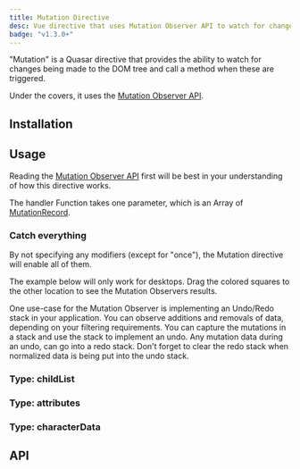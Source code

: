 ```yaml
---
title: Mutation Directive
desc: Vue directive that uses Mutation Observer API to watch for changes being made to the DOM tree.
badge: "v1.3.0+"
---
```


"Mutation" is a Quasar directive that provides the ability to watch for changes being made to the DOM tree and call a method when these are triggered.

Under the covers, it uses the [Mutation Observer API](https://developer.mozilla.org/en-US/docs/Web/API/MutationObserver).

## Installation

<doc-installation directives="Mutation" />

## Usage

Reading the [Mutation Observer API](https://developer.mozilla.org/en-US/docs/Web/API/MutationObserver) first will be best in your understanding of how this directive works.

The handler Function takes one parameter, which is an Array of [MutationRecord](https://developer.mozilla.org/en-US/docs/Web/API/MutationRecord).

### Catch everything

By not specifying any modifiers (except for "once"), the Mutation directive will enable all of them.

<doc-example title="Catch everything" file="Mutation/CatchAll" />

The example below will only work for desktops. Drag the colored squares to the other location to see the Mutation Observers results.

<doc-example title="Drag and Drop" file="Mutation/DragDrop" />

One use-case for the Mutation Observer is implementing an Undo/Redo stack in your application. You can observe additions and removals of data, depending on your filtering requirements. You can capture the mutations in a stack and use the stack to implement an undo. Any mutation data during an undo, can go into a redo stack. Don't forget to clear the redo stack when normalized data is being put into the undo stack.

<doc-example title="Undo/Redo" file="Mutation/UndoRedo" />

### Type: childList

<doc-example title="childList" file="Mutation/ChildList" />

### Type: attributes

<doc-example title="childList" file="Mutation/Attributes" />

### Type: characterData

<doc-example title="characterData" file="Mutation/CharacterData" />

## API

<doc-api file="Mutation" />
